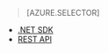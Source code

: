 > [AZURE.SELECTOR]
- [.NET SDK](/en-us/documentation/articles/media-services-dotnet-how-to-use/)
- [REST API](/en-us/documentation/articles/media-services-rest-how-to-use/)
